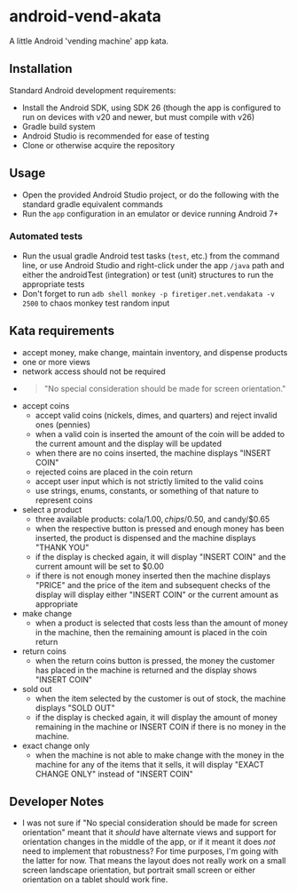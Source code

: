 # android-vend-akata

A little Android 'vending machine' app kata.

## Installation

Standard Android development requirements: 

* Install the Android SDK, using SDK 26 (though the app is configured to run on devices with v20 and newer, but must compile with v26)
* Gradle build system
* Android Studio is recommended for ease of testing
* Clone or otherwise acquire the repository

## Usage

* Open the provided Android Studio project, or do the following with the standard gradle equivalent commands
* Run the `app` configuration in an emulator or device running Android 7+

### Automated tests

* Run the usual gradle Android test tasks (`test`, etc.) from the command line, or use Android Studio and right-click under the app `/java` path and either the androidTest (integration) or test (unit) structures to run the appropriate tests
* Don't forget to run `adb shell monkey -p firetiger.net.vendakata -v 2500` to chaos monkey test random input

## Kata requirements

* accept money, make change, maintain inventory, and dispense products
* one or more views
* network access should not be required
* > "No special consideration should be made for screen orientation."
* accept coins
  * accept valid coins (nickels, dimes, and quarters) and reject invalid ones (pennies)
  * when a valid coin is inserted the amount of the coin will be added to the current amount and the display will be updated
  * when there are no coins inserted, the machine displays "INSERT COIN"
  * rejected coins are placed in the coin return
  * accept user input which is not strictly limited to the valid coins
  * use strings, enums, constants, or something of that nature to represent coins
* select a product
  * three available products: cola/$1.00, chips/$0.50, and candy/$0.65
  * when the respective button is pressed and enough money has been inserted, the product is dispensed and the machine displays "THANK YOU"
  * if the display is checked again, it will display "INSERT COIN" and the current amount will be set to $0.00
  * if there is not enough money inserted then the machine displays "PRICE" and the price of the item and subsequent checks of the display will display either "INSERT COIN" or the current amount as appropriate
* make change
  * when a product is selected that costs less than the amount of money in the machine, then the remaining amount is placed in the coin return
* return coins
  * when the return coins button is pressed, the money the customer has placed in the machine is returned and the display shows "INSERT COIN"
* sold out
  * when the item selected by the customer is out of stock, the machine displays "SOLD OUT"
  * if the display is checked again, it will display the amount of money remaining in the machine or INSERT COIN if there is no money in the machine.
* exact change only
  * when the machine is not able to make change with the money in the machine for any of the items that it sells, it will display "EXACT CHANGE ONLY" instead of "INSERT COIN"

## Developer Notes

* I was not sure if "No special consideration should be made for screen orientation" meant that it *should* have alternate views and support for orientation changes in the middle of the app, or if it meant it does *not* need to implement that robustness?
For time purposes, I'm going with the latter for now. That means the layout does not really work on a small screen landscape orientation, but portrait small screen or either orientation on a tablet should work fine.
